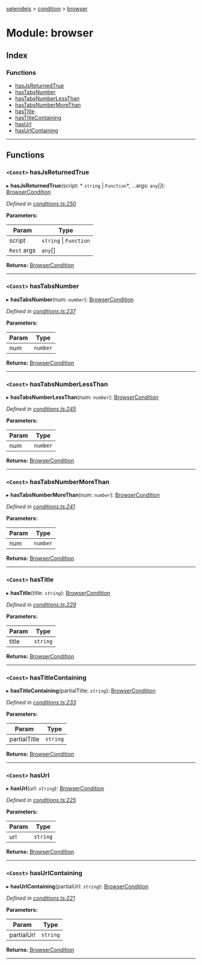 [selenidejs](../README.md) > [condition](../modules/condition.md) > [browser](../modules/condition.browser.md)

# Module: browser

## Index

### Functions

* [hasJsReturnedTrue](condition.browser.md#hasjsreturnedtrue)
* [hasTabsNumber](condition.browser.md#hastabsnumber)
* [hasTabsNumberLessThan](condition.browser.md#hastabsnumberlessthan)
* [hasTabsNumberMoreThan](condition.browser.md#hastabsnumbermorethan)
* [hasTitle](condition.browser.md#hastitle)
* [hasTitleContaining](condition.browser.md#hastitlecontaining)
* [hasUrl](condition.browser.md#hasurl)
* [hasUrlContaining](condition.browser.md#hasurlcontaining)

---

## Functions

<a id="hasjsreturnedtrue"></a>

### `<Const>` hasJsReturnedTrue

▸ **hasJsReturnedTrue**(script: * `string` &#124; `Function`*, ...args: *`any`[]*): [BrowserCondition](../#browsercondition)

*Defined in [conditions.ts:250](https://github.com/KnowledgeExpert/selenidejs/blob/master/lib/conditions.ts#L250)*

**Parameters:**

| Param | Type |
| ------ | ------ |
| script |  `string` &#124; `Function`|
| `Rest` args | `any`[] |

**Returns:** [BrowserCondition](../#browsercondition)

___
<a id="hastabsnumber"></a>

### `<Const>` hasTabsNumber

▸ **hasTabsNumber**(num: *`number`*): [BrowserCondition](../#browsercondition)

*Defined in [conditions.ts:237](https://github.com/KnowledgeExpert/selenidejs/blob/master/lib/conditions.ts#L237)*

**Parameters:**

| Param | Type |
| ------ | ------ |
| num | `number` |

**Returns:** [BrowserCondition](../#browsercondition)

___
<a id="hastabsnumberlessthan"></a>

### `<Const>` hasTabsNumberLessThan

▸ **hasTabsNumberLessThan**(num: *`number`*): [BrowserCondition](../#browsercondition)

*Defined in [conditions.ts:245](https://github.com/KnowledgeExpert/selenidejs/blob/master/lib/conditions.ts#L245)*

**Parameters:**

| Param | Type |
| ------ | ------ |
| num | `number` |

**Returns:** [BrowserCondition](../#browsercondition)

___
<a id="hastabsnumbermorethan"></a>

### `<Const>` hasTabsNumberMoreThan

▸ **hasTabsNumberMoreThan**(num: *`number`*): [BrowserCondition](../#browsercondition)

*Defined in [conditions.ts:241](https://github.com/KnowledgeExpert/selenidejs/blob/master/lib/conditions.ts#L241)*

**Parameters:**

| Param | Type |
| ------ | ------ |
| num | `number` |

**Returns:** [BrowserCondition](../#browsercondition)

___
<a id="hastitle"></a>

### `<Const>` hasTitle

▸ **hasTitle**(title: *`string`*): [BrowserCondition](../#browsercondition)

*Defined in [conditions.ts:229](https://github.com/KnowledgeExpert/selenidejs/blob/master/lib/conditions.ts#L229)*

**Parameters:**

| Param | Type |
| ------ | ------ |
| title | `string` |

**Returns:** [BrowserCondition](../#browsercondition)

___
<a id="hastitlecontaining"></a>

### `<Const>` hasTitleContaining

▸ **hasTitleContaining**(partialTitle: *`string`*): [BrowserCondition](../#browsercondition)

*Defined in [conditions.ts:233](https://github.com/KnowledgeExpert/selenidejs/blob/master/lib/conditions.ts#L233)*

**Parameters:**

| Param | Type |
| ------ | ------ |
| partialTitle | `string` |

**Returns:** [BrowserCondition](../#browsercondition)

___
<a id="hasurl"></a>

### `<Const>` hasUrl

▸ **hasUrl**(url: *`string`*): [BrowserCondition](../#browsercondition)

*Defined in [conditions.ts:225](https://github.com/KnowledgeExpert/selenidejs/blob/master/lib/conditions.ts#L225)*

**Parameters:**

| Param | Type |
| ------ | ------ |
| url | `string` |

**Returns:** [BrowserCondition](../#browsercondition)

___
<a id="hasurlcontaining"></a>

### `<Const>` hasUrlContaining

▸ **hasUrlContaining**(partialUrl: *`string`*): [BrowserCondition](../#browsercondition)

*Defined in [conditions.ts:221](https://github.com/KnowledgeExpert/selenidejs/blob/master/lib/conditions.ts#L221)*

**Parameters:**

| Param | Type |
| ------ | ------ |
| partialUrl | `string` |

**Returns:** [BrowserCondition](../#browsercondition)

___

